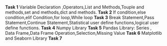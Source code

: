 **Task 1**
Variable Declaration ,Operators,List and Methods,Touple and methods,set and methods,dict and methods.
**Task 2**
If condition,else condition,elif Condition,for loop,While loop
**Task 3**
Break Statement,Pass Statement,Continue Statement,Statistical user define functions,logical user define functions.
**Task 4**
Numpy Library
**Task 5**
Pandas Library: Series , Data Frame,Data Frame Operation,Selection,Missing Value
**Task 6**
Matplotlib and Seaborn Library
**Task 7**
